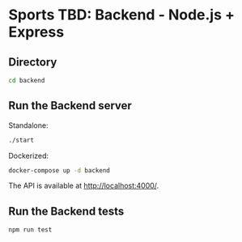 # Sports TBD: Backend - Node.js + Express

## Directory

```bash
cd backend
```

## Run the Backend server

Standalone:

```bash
./start
```

Dockerized:

```bash
docker-compose up -d backend
```

The API is available at [http://localhost:4000/](http://localhost:4000/).

## Run the Backend tests

```bash
npm run test
```
